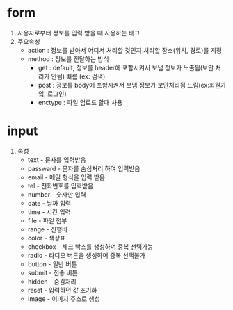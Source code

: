 # form
1. 사용자로부터 정보를 입력 받을 때 사용하는 태그
2. 주요속성
    * action : 정보를 받아서 어디서 처리할 것인지 처리할 장소(위치, 경로)를 지정
    * method : 정보를 전달하는 방식
        - get :	default, 정보를 header에 포함시켜서 보냄 정보가 노출됨(보안 처리가 안됨) 빠름 (ex: 검색)            
        - post : 정보를 body에 포함시켜서 보냄 정보가 보안처리됨 느림(ex:회원가입, 로그인)
        - enctype : 파일 업로드 할때 사용
# input
1. 속성
     * text - 문자를 입력받음
     * passward - 문자를 숨심처리 하여 입력받음
     * email - 메일 형식을 입력 받음
     * tel - 전화번호를 입력받음
     * number - 숫자만 입력
     * date - 날짜 입력
     * time - 시간 입력
     * file - 파일 첨부
     * range - 진행바
     * color - 색상표
     * checkbox - 체크 박스를 생성하며 중복 선택가능
     * radio - 라디오 버튼을 생성하며 중복 선택불가
     * button - 일반 버튼
     * submit - 전송 버튼
     * hidden - 숨김처리
     * reset - 입력하던 값 초기화
     * image - 이미지 주소로 생성

